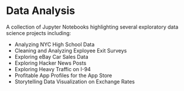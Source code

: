 # Data Analysis
A collection of Jupyter Notebooks highlighting several exploratory data science projects including:
 
- Analyzing NYC High School Data
- Cleaning and Analyzing Exployee Exit Surveys
- Exploring eBay Car Sales Data
- Exploring Hacker News Posts
- Exploring Heavy Traffic on I-94
- Profitable App Profiles for the App Store
- Storytelling Data Visualization on Exchange Rates
